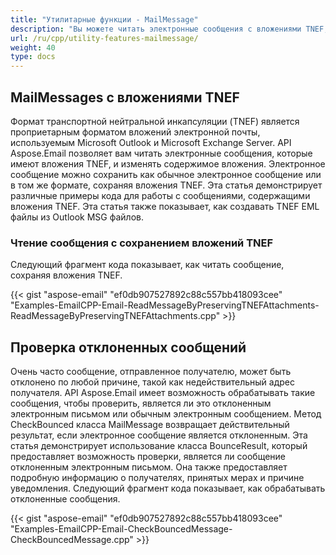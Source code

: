 ```yaml
---
title: "Утилитарные функции - MailMessage"
description: "Вы можете читать электронные сообщения с вложениями TNEF, используемыми Microsoft Outlook и Exchange Server, а также изменять содержимое вложения с помощью API библиотеки C++ Email Parser."
url: /ru/cpp/utility-features-mailmessage/
weight: 40
type: docs
---
```


## **MailMessages с вложениями TNEF**
Формат транспортной нейтральной инкапсуляции (TNEF) является проприетарным форматом вложений электронной почты, используемым Microsoft Outlook и Microsoft Exchange Server. API Aspose.Email позволяет вам читать электронные сообщения, которые имеют вложения TNEF, и изменять содержимое вложения. Электронное сообщение можно сохранить как обычное электронное сообщение или в том же формате, сохраняя вложения TNEF. Эта статья демонстрирует различные примеры кода для работы с сообщениями, содержащими вложения TNEF. Эта статья также показывает, как создавать TNEF EML файлы из Outlook MSG файлов.

### **Чтение сообщения с сохранением вложений TNEF**
Следующий фрагмент кода показывает, как читать сообщение, сохраняя вложения TNEF.

{{< gist "aspose-email" "ef0db907527892c88c557bb418093cee" "Examples-EmailCPP-Email-ReadMessageByPreservingTNEFAttachments-ReadMessageByPreservingTNEFAttachments.cpp" >}}

## **Проверка отклоненных сообщений**
Очень часто сообщение, отправленное получателю, может быть отклонено по любой причине, такой как недействительный адрес получателя. API Aspose.Email имеет возможность обрабатывать такие сообщения, чтобы проверить, является ли это отклоненным электронным письмом или обычным электронным сообщением. Метод CheckBounced класса MailMessage возвращает действительный результат, если электронное сообщение является отклоненным. Эта статья демонстрирует использование класса BounceResult, который предоставляет возможность проверки, является ли сообщение отклоненным электронным письмом. Она также предоставляет подробную информацию о получателях, принятых мерах и причине уведомления. Следующий фрагмент кода показывает, как обрабатывать отклоненные сообщения.

{{< gist "aspose-email" "ef0db907527892c88c557bb418093cee" "Examples-EmailCPP-Email-CheckBouncedMessage-CheckBouncedMessage.cpp" >}}